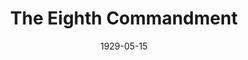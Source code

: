 ---
title: The Eighth Commandment
date: 1929-05-15
closing_date:
layout: productions
playbill:
Theatre: Theatre Jacksonville
cast:
- The Burglar: F.W. Armbuster
- The District Attorney: Isaac Peiser
- Daisy: Minnie Merle Smith
crew:
- Director: F.W. Armbuster
- Make-up:
  - E.S. Beauchamp-Nobbs
  - F.W. Armbuster
- Staging: Irene Von Osthoff
- Scenery: Anne C. Lalor
- Stage Manager: Martin S. Fabian
understudies:
orchestra:
external_links:
---